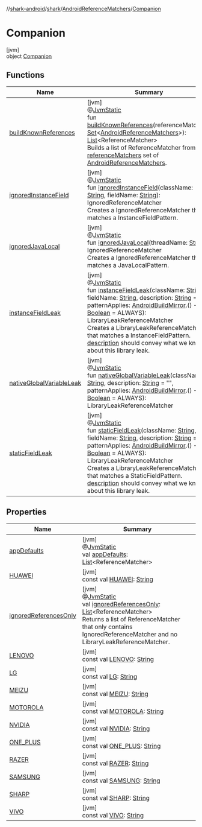 //[shark-android](../../../../index.md)/[shark](../../index.md)/[AndroidReferenceMatchers](../index.md)/[Companion](index.md)

# Companion

[jvm]\
object [Companion](index.md)

## Functions

| Name | Summary |
|---|---|
| [buildKnownReferences](build-known-references.md) | [jvm]<br>@[JvmStatic](https://kotlinlang.org/api/latest/jvm/stdlib/kotlin.jvm/-jvm-static/index.html)<br>fun [buildKnownReferences](build-known-references.md)(referenceMatchers: [Set](https://kotlinlang.org/api/latest/jvm/stdlib/kotlin.collections/-set/index.html)&lt;[AndroidReferenceMatchers](../index.md)&gt;): [List](https://kotlinlang.org/api/latest/jvm/stdlib/kotlin.collections/-list/index.html)&lt;ReferenceMatcher&gt;<br>Builds a list of ReferenceMatcher from the [referenceMatchers](build-known-references.md) set of [AndroidReferenceMatchers](../index.md). |
| [ignoredInstanceField](ignored-instance-field.md) | [jvm]<br>@[JvmStatic](https://kotlinlang.org/api/latest/jvm/stdlib/kotlin.jvm/-jvm-static/index.html)<br>fun [ignoredInstanceField](ignored-instance-field.md)(className: [String](https://kotlinlang.org/api/latest/jvm/stdlib/kotlin/-string/index.html), fieldName: [String](https://kotlinlang.org/api/latest/jvm/stdlib/kotlin/-string/index.html)): IgnoredReferenceMatcher<br>Creates a IgnoredReferenceMatcher that matches a InstanceFieldPattern. |
| [ignoredJavaLocal](ignored-java-local.md) | [jvm]<br>@[JvmStatic](https://kotlinlang.org/api/latest/jvm/stdlib/kotlin.jvm/-jvm-static/index.html)<br>fun [ignoredJavaLocal](ignored-java-local.md)(threadName: [String](https://kotlinlang.org/api/latest/jvm/stdlib/kotlin/-string/index.html)): IgnoredReferenceMatcher<br>Creates a IgnoredReferenceMatcher that matches a JavaLocalPattern. |
| [instanceFieldLeak](instance-field-leak.md) | [jvm]<br>@[JvmStatic](https://kotlinlang.org/api/latest/jvm/stdlib/kotlin.jvm/-jvm-static/index.html)<br>fun [instanceFieldLeak](instance-field-leak.md)(className: [String](https://kotlinlang.org/api/latest/jvm/stdlib/kotlin/-string/index.html), fieldName: [String](https://kotlinlang.org/api/latest/jvm/stdlib/kotlin/-string/index.html), description: [String](https://kotlinlang.org/api/latest/jvm/stdlib/kotlin/-string/index.html) = "", patternApplies: [AndroidBuildMirror](../../-android-build-mirror/index.md).() -&gt; [Boolean](https://kotlinlang.org/api/latest/jvm/stdlib/kotlin/-boolean/index.html) = ALWAYS): LibraryLeakReferenceMatcher<br>Creates a LibraryLeakReferenceMatcher that matches a InstanceFieldPattern. [description](instance-field-leak.md) should convey what we know about this library leak. |
| [nativeGlobalVariableLeak](native-global-variable-leak.md) | [jvm]<br>@[JvmStatic](https://kotlinlang.org/api/latest/jvm/stdlib/kotlin.jvm/-jvm-static/index.html)<br>fun [nativeGlobalVariableLeak](native-global-variable-leak.md)(className: [String](https://kotlinlang.org/api/latest/jvm/stdlib/kotlin/-string/index.html), description: [String](https://kotlinlang.org/api/latest/jvm/stdlib/kotlin/-string/index.html) = "", patternApplies: [AndroidBuildMirror](../../-android-build-mirror/index.md).() -&gt; [Boolean](https://kotlinlang.org/api/latest/jvm/stdlib/kotlin/-boolean/index.html) = ALWAYS): LibraryLeakReferenceMatcher |
| [staticFieldLeak](static-field-leak.md) | [jvm]<br>@[JvmStatic](https://kotlinlang.org/api/latest/jvm/stdlib/kotlin.jvm/-jvm-static/index.html)<br>fun [staticFieldLeak](static-field-leak.md)(className: [String](https://kotlinlang.org/api/latest/jvm/stdlib/kotlin/-string/index.html), fieldName: [String](https://kotlinlang.org/api/latest/jvm/stdlib/kotlin/-string/index.html), description: [String](https://kotlinlang.org/api/latest/jvm/stdlib/kotlin/-string/index.html) = "", patternApplies: [AndroidBuildMirror](../../-android-build-mirror/index.md).() -&gt; [Boolean](https://kotlinlang.org/api/latest/jvm/stdlib/kotlin/-boolean/index.html) = ALWAYS): LibraryLeakReferenceMatcher<br>Creates a LibraryLeakReferenceMatcher that matches a StaticFieldPattern. [description](static-field-leak.md) should convey what we know about this library leak. |

## Properties

| Name | Summary |
|---|---|
| [appDefaults](app-defaults.md) | [jvm]<br>@[JvmStatic](https://kotlinlang.org/api/latest/jvm/stdlib/kotlin.jvm/-jvm-static/index.html)<br>val [appDefaults](app-defaults.md): [List](https://kotlinlang.org/api/latest/jvm/stdlib/kotlin.collections/-list/index.html)&lt;ReferenceMatcher&gt; |
| [HUAWEI](-h-u-a-w-e-i.md) | [jvm]<br>const val [HUAWEI](-h-u-a-w-e-i.md): [String](https://kotlinlang.org/api/latest/jvm/stdlib/kotlin/-string/index.html) |
| [ignoredReferencesOnly](ignored-references-only.md) | [jvm]<br>@[JvmStatic](https://kotlinlang.org/api/latest/jvm/stdlib/kotlin.jvm/-jvm-static/index.html)<br>val [ignoredReferencesOnly](ignored-references-only.md): [List](https://kotlinlang.org/api/latest/jvm/stdlib/kotlin.collections/-list/index.html)&lt;ReferenceMatcher&gt;<br>Returns a list of ReferenceMatcher that only contains IgnoredReferenceMatcher and no LibraryLeakReferenceMatcher. |
| [LENOVO](-l-e-n-o-v-o.md) | [jvm]<br>const val [LENOVO](-l-e-n-o-v-o.md): [String](https://kotlinlang.org/api/latest/jvm/stdlib/kotlin/-string/index.html) |
| [LG](-l-g.md) | [jvm]<br>const val [LG](-l-g.md): [String](https://kotlinlang.org/api/latest/jvm/stdlib/kotlin/-string/index.html) |
| [MEIZU](-m-e-i-z-u.md) | [jvm]<br>const val [MEIZU](-m-e-i-z-u.md): [String](https://kotlinlang.org/api/latest/jvm/stdlib/kotlin/-string/index.html) |
| [MOTOROLA](-m-o-t-o-r-o-l-a.md) | [jvm]<br>const val [MOTOROLA](-m-o-t-o-r-o-l-a.md): [String](https://kotlinlang.org/api/latest/jvm/stdlib/kotlin/-string/index.html) |
| [NVIDIA](-n-v-i-d-i-a.md) | [jvm]<br>const val [NVIDIA](-n-v-i-d-i-a.md): [String](https://kotlinlang.org/api/latest/jvm/stdlib/kotlin/-string/index.html) |
| [ONE_PLUS](-o-n-e_-p-l-u-s.md) | [jvm]<br>const val [ONE_PLUS](-o-n-e_-p-l-u-s.md): [String](https://kotlinlang.org/api/latest/jvm/stdlib/kotlin/-string/index.html) |
| [RAZER](-r-a-z-e-r.md) | [jvm]<br>const val [RAZER](-r-a-z-e-r.md): [String](https://kotlinlang.org/api/latest/jvm/stdlib/kotlin/-string/index.html) |
| [SAMSUNG](-s-a-m-s-u-n-g.md) | [jvm]<br>const val [SAMSUNG](-s-a-m-s-u-n-g.md): [String](https://kotlinlang.org/api/latest/jvm/stdlib/kotlin/-string/index.html) |
| [SHARP](-s-h-a-r-p.md) | [jvm]<br>const val [SHARP](-s-h-a-r-p.md): [String](https://kotlinlang.org/api/latest/jvm/stdlib/kotlin/-string/index.html) |
| [VIVO](-v-i-v-o.md) | [jvm]<br>const val [VIVO](-v-i-v-o.md): [String](https://kotlinlang.org/api/latest/jvm/stdlib/kotlin/-string/index.html) |
